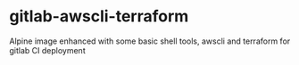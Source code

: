 # gitlab-awscli-terraform
Alpine image enhanced with some basic shell tools, awscli and terraform for gitlab CI deployment
